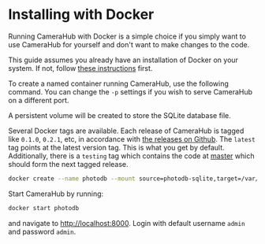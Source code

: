# Installing with Docker

Running CameraHub with Docker is a simple choice if you simply want to use CameraHub for yourself and don't want to make changes to the code.

This guide assumes you already have an installation of Docker on your system. If not, follow [these instructions](https://docs.docker.com/install/) first.

To create a named container running CameraHub, use the following command. You can change the `-p` settings
if you wish to serve CameraHub on a different port.

A persistent volume will be created to store the SQLite database file.

Several Docker tags are available. Each release of CameraHub is tagged like `0.1.0`, `0.2.1`, etc, in accordance with
[the releases on Github](https://github.com/djjudas21/photodb/releases).  The `latest` tag points at the latest version tag. This is what you get by default.
Additionally, there is a `testing` tag which contains the code at [master](https://github.com/djjudas21/photodb/tree/master)
which should form the next tagged release.

```sh
docker create --name photodb --mount source=photodb-sqlite,target=/var/www/photodb/db -p 8000:8000 djjudas21/photodb
```

Start CameraHub by running:

```sh
docker start photodb
```

and navigate to [http://localhost:8000](http://localhost:8000). Login with default username `admin` and password `admin`.
